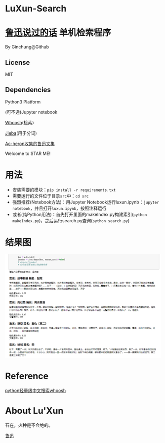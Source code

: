 # LuXun-Search
# [鲁迅说过的话](https://github.com/Ginchung/LuXun-Search) 单机检索程序
By Ginchung@Github

## License
MIT

## Dependencies
Python3 Platform

(可不选)Jupyter notebook

[Whoosh](https://whoosh.readthedocs.io/en/latest/)(检索)

[Jieba](https://github.com/fxsjy/jieba)(用于分词)

[Ac-heron收集的鲁迅文集](https://github.com/Ac-heron/luxun)

Welcome to STAR ME!

# 用法
- 安装需要的模块：`pip install -r requirements.txt`
- 需要运行的文件位于目录`src`中：`cd src`
- 强烈推荐(Notebook方法)：用Jupyter Notebook运行luxun.ipynb：`jupyter notebook`，并且打开`luxun.ipynb`，按照注释运行
- 或者(纯Python用法)：首先打开里面的makeIndex.py构建索引(`python makeIndex.py`)，之后运行search.py查询(`python search.py`)

# 结果图
![result](result.png)

# Reference
[python轻量级中文搜索whoosh](https://cloud.tencent.com/developer/article/1374967)

# About Lu'Xun
石在，火种是不会绝的。

[鲁迅](https://upload.wikimedia.org/wikipedia/commons/5/5b/Lu_Xun3.jpg)